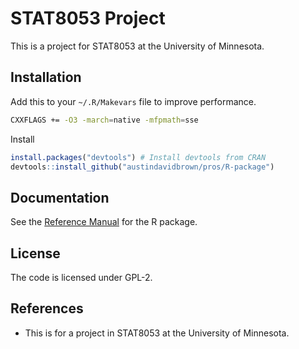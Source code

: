 STAT8053 Project
===========

This is a project for STAT8053 at the University of Minnesota.

Installation
-------

Add this to your `~/.R/Makevars` file to improve performance.

```bash
CXXFLAGS += -O3 -march=native -mfpmath=sse
```

Install

```r
install.packages("devtools") # Install devtools from CRAN
devtools::install_github("austindavidbrown/pros/R-package")
```

Documentation
-------
See the [Reference Manual](https://github.com/austindavidbrown/pros/blob/master/pros-manual.pdf) for the R package.

License
-------
The code is licensed under GPL-2.

References
---------
- This is for a project in STAT8053 at the University of Minnesota.



